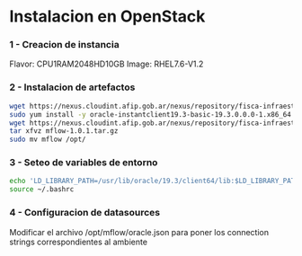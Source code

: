 # Instalacion en OpenStack

### 1 - Creacion de instancia
Flavor: CPU1RAM2048HD10GB
Image: RHEL7.6-V1.2

### 2 - Instalacion de artefactos

~~~bash
wget https://nexus.cloudint.afip.gob.ar/nexus/repository/fisca-infraestructura-raw/oracle/instantclient/oracle-instantclient19.3-basic-19.3.0.0.0-1.x86_64.rpm
sudo yum install -y oracle-instantclient19.3-basic-19.3.0.0.0-1.x86_64.rpm
wget https://nexus.cloudint.afip.gob.ar/nexus/repository/fisca-infraestructura-raw/mflow/1.0.1/mflow-1.0.1.tar.gz
tar xfvz mflow-1.0.1.tar.gz
sudo mv mflow /opt/
~~~

### 3 - Seteo de variables de entorno

~~~bash
echo 'LD_LIBRARY_PATH=/usr/lib/oracle/19.3/client64/lib:$LD_LIBRARY_PATH' >> ~/.bashrc
source ~/.bashrc
~~~

### 4 - Configuracion de datasources

Modificar el archivo /opt/mflow/oracle.json para poner los connection strings correspondientes al ambiente